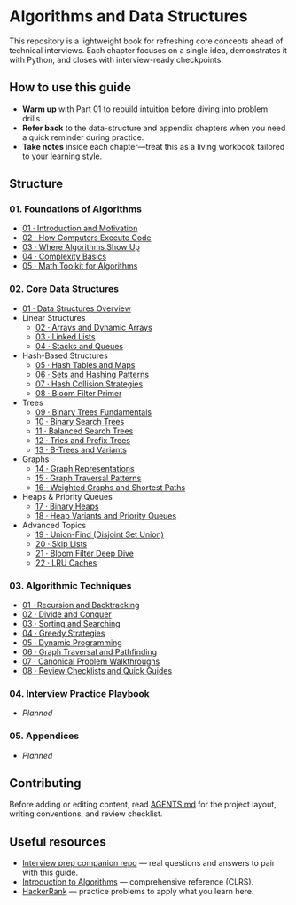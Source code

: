 # Algorithms and Data Structures

This repository is a lightweight book for refreshing core concepts ahead of technical interviews. Each chapter focuses on a single idea, demonstrates it with Python, and closes with interview-ready checkpoints.

## How to use this guide
- **Warm up** with Part 01 to rebuild intuition before diving into problem drills.
- **Refer back** to the data-structure and appendix chapters when you need a quick reminder during practice.
- **Take notes** inside each chapter—treat this as a living workbook tailored to your learning style.

## Structure

### 01. Foundations of Algorithms
- [01 · Introduction and Motivation](01.%20Foundations%20of%20Algorithms/01-introduction-and-motivation.md)
- [02 · How Computers Execute Code](01.%20Foundations%20of%20Algorithms/02-how-computers-execute-code.md)
- [03 · Where Algorithms Show Up](01.%20Foundations%20of%20Algorithms/03-where-algorithms-show-up.md)
- [04 · Complexity Basics](01.%20Foundations%20of%20Algorithms/04-complexity-basics.md)
- [05 · Math Toolkit for Algorithms](01.%20Foundations%20of%20Algorithms/05-math-toolkit.md)

### 02. Core Data Structures
- [01 · Data Structures Overview](02.%20Core%20Data%20Structures/01-overview.md)
- Linear Structures
  - [02 · Arrays and Dynamic Arrays](02.%20Core%20Data%20Structures/02-arrays-and-dynamic-arrays.md)
  - [03 · Linked Lists](02.%20Core%20Data%20Structures/03-linked-lists.md)
  - [04 · Stacks and Queues](02.%20Core%20Data%20Structures/04-stacks-and-queues.md)
- Hash-Based Structures
  - [05 · Hash Tables and Maps](02.%20Core%20Data%20Structures/05-hash-tables-and-maps.md)
  - [06 · Sets and Hashing Patterns](02.%20Core%20Data%20Structures/06-sets-and-hashing-patterns.md)
  - [07 · Hash Collision Strategies](02.%20Core%20Data%20Structures/07-hash-collision-strategies.md)
  - [08 · Bloom Filter Primer](02.%20Core%20Data%20Structures/08-bloom-filter-primer.md)
- Trees
  - [09 · Binary Trees Fundamentals](02.%20Core%20Data%20Structures/09-binary-trees-fundamentals.md)
  - [10 · Binary Search Trees](02.%20Core%20Data%20Structures/10-binary-search-trees.md)
  - [11 · Balanced Search Trees](02.%20Core%20Data%20Structures/11-balanced-search-trees.md)
  - [12 · Tries and Prefix Trees](02.%20Core%20Data%20Structures/12-tries-and-prefix-trees.md)
  - [13 · B-Trees and Variants](02.%20Core%20Data%20Structures/13-b-trees-and-variants.md)
- Graphs
  - [14 · Graph Representations](02.%20Core%20Data%20Structures/14-graph-representations.md)
  - [15 · Graph Traversal Patterns](02.%20Core%20Data%20Structures/15-graph-traversal-patterns.md)
  - [16 · Weighted Graphs and Shortest Paths](02.%20Core%20Data%20Structures/16-weighted-graphs-and-shortest-paths.md)
- Heaps & Priority Queues
  - [17 · Binary Heaps](02.%20Core%20Data%20Structures/17-binary-heaps.md)
  - [18 · Heap Variants and Priority Queues](02.%20Core%20Data%20Structures/18-heap-variants-and-priority-queues.md)
- Advanced Topics
  - [19 · Union-Find (Disjoint Set Union)](02.%20Core%20Data%20Structures/19-union-find-disjoint-set.md)
  - [20 · Skip Lists](02.%20Core%20Data%20Structures/20-skip-lists.md)
  - [21 · Bloom Filter Deep Dive](02.%20Core%20Data%20Structures/21-bloom-filter-deep-dive.md)
  - [22 · LRU Caches](02.%20Core%20Data%20Structures/22-lru-caches.md)

### 03. Algorithmic Techniques
- [01 · Recursion and Backtracking](03.%20Algorithmic%20Techniques/01-recursion-and-backtracking.md)
- [02 · Divide and Conquer](03.%20Algorithmic%20Techniques/02-divide-and-conquer.md)
- [03 · Sorting and Searching](03.%20Algorithmic%20Techniques/03-sorting-and-searching.md)
- [04 · Greedy Strategies](03.%20Algorithmic%20Techniques/04-greedy-strategies.md)
- [05 · Dynamic Programming](03.%20Algorithmic%20Techniques/05-dynamic-programming.md)
- [06 · Graph Traversal and Pathfinding](03.%20Algorithmic%20Techniques/06-graph-traversal-and-pathfinding.md)
- [07 · Canonical Problem Walkthroughs](03.%20Algorithmic%20Techniques/07-canonical-problem-walkthroughs.md)
- [08 · Review Checklists and Quick Guides](03.%20Algorithmic%20Techniques/08-review-checklists-and-guides.md)

### 04. Interview Practice Playbook
- _Planned_

### 05. Appendices
- _Planned_

## Contributing
Before adding or editing content, read [AGENTS.md](AGENTS.md) for the project layout, writing conventions, and review checklist.

## Useful resources
- [Interview prep companion repo](https://github.com/1st/interview) — real questions and answers to pair with this guide.
- [Introduction to Algorithms](https://mitpress.mit.edu/books/introduction-algorithms) — comprehensive reference (CLRS).
- [HackerRank](https://hackerrank.com) — practice problems to apply what you learn here.
